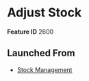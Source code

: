 # Adjust Stock

**Feature ID** 2600

## Launched From

- [Stock Management](Stock%20Management.md)











































































